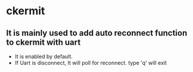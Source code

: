 # ckermit

##  It is mainly used to add auto reconnect function to ckermit with uart

* It is enabled by default.
* If Uart is disconnect, It will poll for reconnect. type 'q' will exit


